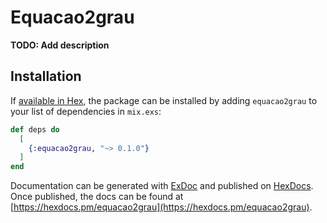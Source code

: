 # Equacao2grau

**TODO: Add description**

## Installation

If [available in Hex](https://hex.pm/docs/publish), the package can be installed
by adding `equacao2grau` to your list of dependencies in `mix.exs`:

```elixir
def deps do
  [
    {:equacao2grau, "~> 0.1.0"}
  ]
end
```

Documentation can be generated with [ExDoc](https://github.com/elixir-lang/ex_doc)
and published on [HexDocs](https://hexdocs.pm). Once published, the docs can
be found at [https://hexdocs.pm/equacao2grau](https://hexdocs.pm/equacao2grau).

